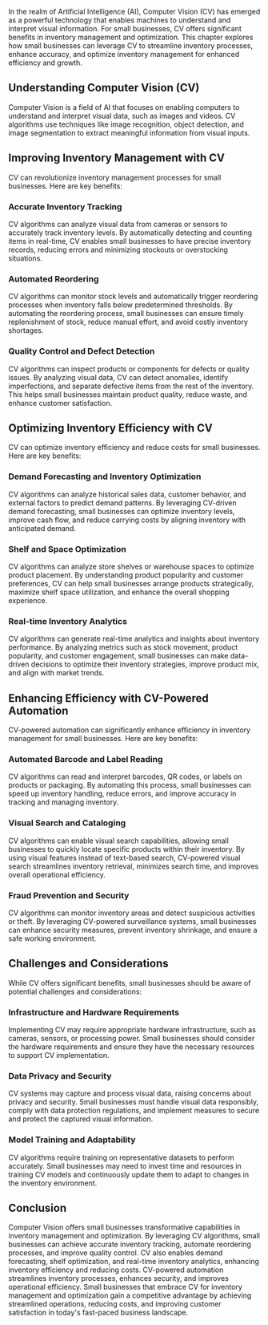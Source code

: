 
In the realm of Artificial Intelligence (AI), Computer Vision (CV) has emerged as a powerful technology that enables machines to understand and interpret visual information. For small businesses, CV offers significant benefits in inventory management and optimization. This chapter explores how small businesses can leverage CV to streamline inventory processes, enhance accuracy, and optimize inventory management for enhanced efficiency and growth.

## Understanding Computer Vision (CV)

Computer Vision is a field of AI that focuses on enabling computers to understand and interpret visual data, such as images and videos. CV algorithms use techniques like image recognition, object detection, and image segmentation to extract meaningful information from visual inputs.

## Improving Inventory Management with CV

CV can revolutionize inventory management processes for small businesses. Here are key benefits:

### Accurate Inventory Tracking

CV algorithms can analyze visual data from cameras or sensors to accurately track inventory levels. By automatically detecting and counting items in real-time, CV enables small businesses to have precise inventory records, reducing errors and minimizing stockouts or overstocking situations.

### Automated Reordering

CV algorithms can monitor stock levels and automatically trigger reordering processes when inventory falls below predetermined thresholds. By automating the reordering process, small businesses can ensure timely replenishment of stock, reduce manual effort, and avoid costly inventory shortages.

### Quality Control and Defect Detection

CV algorithms can inspect products or components for defects or quality issues. By analyzing visual data, CV can detect anomalies, identify imperfections, and separate defective items from the rest of the inventory. This helps small businesses maintain product quality, reduce waste, and enhance customer satisfaction.

## Optimizing Inventory Efficiency with CV

CV can optimize inventory efficiency and reduce costs for small businesses. Here are key benefits:

### Demand Forecasting and Inventory Optimization

CV algorithms can analyze historical sales data, customer behavior, and external factors to predict demand patterns. By leveraging CV-driven demand forecasting, small businesses can optimize inventory levels, improve cash flow, and reduce carrying costs by aligning inventory with anticipated demand.

### Shelf and Space Optimization

CV algorithms can analyze store shelves or warehouse spaces to optimize product placement. By understanding product popularity and customer preferences, CV can help small businesses arrange products strategically, maximize shelf space utilization, and enhance the overall shopping experience.

### Real-time Inventory Analytics

CV algorithms can generate real-time analytics and insights about inventory performance. By analyzing metrics such as stock movement, product popularity, and customer engagement, small businesses can make data-driven decisions to optimize their inventory strategies, improve product mix, and align with market trends.

## Enhancing Efficiency with CV-Powered Automation

CV-powered automation can significantly enhance efficiency in inventory management for small businesses. Here are key benefits:

### Automated Barcode and Label Reading

CV algorithms can read and interpret barcodes, QR codes, or labels on products or packaging. By automating this process, small businesses can speed up inventory handling, reduce errors, and improve accuracy in tracking and managing inventory.

### Visual Search and Cataloging

CV algorithms can enable visual search capabilities, allowing small businesses to quickly locate specific products within their inventory. By using visual features instead of text-based search, CV-powered visual search streamlines inventory retrieval, minimizes search time, and improves overall operational efficiency.

### Fraud Prevention and Security

CV algorithms can monitor inventory areas and detect suspicious activities or theft. By leveraging CV-powered surveillance systems, small businesses can enhance security measures, prevent inventory shrinkage, and ensure a safe working environment.

## Challenges and Considerations

While CV offers significant benefits, small businesses should be aware of potential challenges and considerations:

### Infrastructure and Hardware Requirements

Implementing CV may require appropriate hardware infrastructure, such as cameras, sensors, or processing power. Small businesses should consider the hardware requirements and ensure they have the necessary resources to support CV implementation.

### Data Privacy and Security

CV systems may capture and process visual data, raising concerns about privacy and security. Small businesses must handle visual data responsibly, comply with data protection regulations, and implement measures to secure and protect the captured visual information.

### Model Training and Adaptability

CV algorithms require training on representative datasets to perform accurately. Small businesses may need to invest time and resources in training CV models and continuously update them to adapt to changes in the inventory environment.

## Conclusion

Computer Vision offers small businesses transformative capabilities in inventory management and optimization. By leveraging CV algorithms, small businesses can achieve accurate inventory tracking, automate reordering processes, and improve quality control. CV also enables demand forecasting, shelf optimization, and real-time inventory analytics, enhancing inventory efficiency and reducing costs. CV-powered automation streamlines inventory processes, enhances security, and improves operational efficiency. Small businesses that embrace CV for inventory management and optimization gain a competitive advantage by achieving streamlined operations, reducing costs, and improving customer satisfaction in today's fast-paced business landscape.
